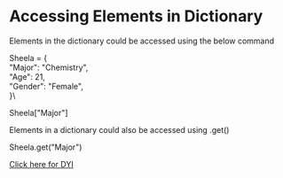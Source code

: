 # Accessing Elements in Dictionary

Elements in the dictionary could be accessed using the below command

Sheela = {\
"Major": "Chemistry",\
"Age": 21,\
"Gender": "Female",\
}\

Sheela["Major"]

Elements in a dictionary could also be accessed using .get()

Sheela.get("Major")

[Click here for DYI](https://colab.research.google.com/github/pythoncoder100/practice/blob/master/Accessing_Elements_in_Dictionary.ipynb)







